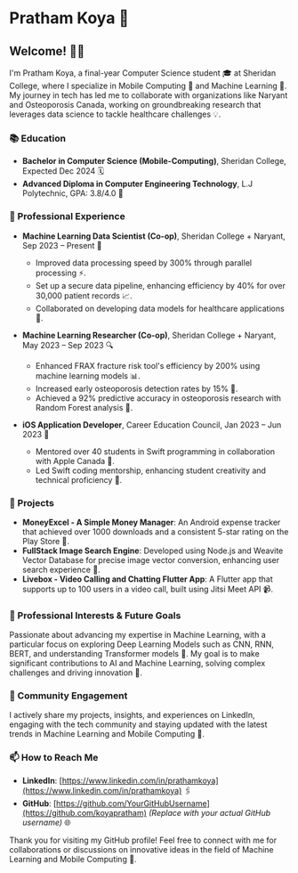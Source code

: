 # Pratham Koya 🌟

## Welcome! 👋🎉

I'm Pratham Koya, a final-year Computer Science student 🎓 at Sheridan College, where I specialize in Mobile Computing 📱 and Machine Learning 🤖. My journey in tech has led me to collaborate with organizations like Naryant and Osteoporosis Canada, working on groundbreaking research that leverages data science to tackle healthcare challenges 💡.

### 📚 Education

- **Bachelor in Computer Science (Mobile-Computing)**, Sheridan College, Expected Dec 2024 🗓️
- **Advanced Diploma in Computer Engineering Technology**, L.J Polytechnic, GPA: 3.8/4.0 🏅

### 💼 Professional Experience

- **Machine Learning Data Scientist (Co-op)**, Sheridan College + Naryant, Sep 2023 – Present 🧠
  - Improved data processing speed by 300% through parallel processing ⚡.
  - Set up a secure data pipeline, enhancing efficiency by 40% for over 30,000 patient records 📈.
  - Collaborated on developing data models for healthcare applications 🏥.

- **Machine Learning Researcher (Co-op)**, Sheridan College + Naryant, May 2023 – Sep 2023 🔍
  - Enhanced FRAX fracture risk tool's efficiency by 200% using machine learning models 📊.
  - Increased early osteoporosis detection rates by 15% 🚀.
  - Achieved a 92% predictive accuracy in osteoporosis research with Random Forest analysis 🌳.

- **iOS Application Developer**, Career Education Council, Jan 2023 – Jun 2023 📱
  - Mentored over 40 students in Swift programming in collaboration with Apple Canada 🍏.
  - Led Swift coding mentorship, enhancing student creativity and technical proficiency 🌈.

### 🚀 Projects

- **MoneyExcel - A Simple Money Manager**: An Android expense tracker that achieved over 1000 downloads and a consistent 5-star rating on the Play Store 🌟.
- **FullStack Image Search Engine**: Developed using Node.js and Weavite Vector Database for precise image vector conversion, enhancing user search experience 🔎.
- **Livebox - Video Calling and Chatting Flutter App**: A Flutter app that supports up to 100 users in a video call, built using Jitsi Meet API 📹.

### 🌱 Professional Interests & Future Goals

Passionate about advancing my expertise in Machine Learning, with a particular focus on exploring Deep Learning Models such as CNN, RNN, BERT, and understanding Transformer models 🚀. My goal is to make significant contributions to AI and Machine Learning, solving complex challenges and driving innovation 🔧.

### 📢 Community Engagement

I actively share my projects, insights, and experiences on LinkedIn, engaging with the tech community and staying updated with the latest trends in Machine Learning and Mobile Computing 💼.

### 📫 How to Reach Me

- **LinkedIn**: [https://www.linkedin.com/in/prathamkoya](https://www.linkedin.com/in/prathamkoya) 🖇️
- **GitHub**: [https://github.com/YourGitHubUsername](https://github.com/koyapratham) *(Replace with your actual GitHub username)* 🌐

Thank you for visiting my GitHub profile! Feel free to connect with me for collaborations or discussions on innovative ideas in the field of Machine Learning and Mobile Computing 🤝.
